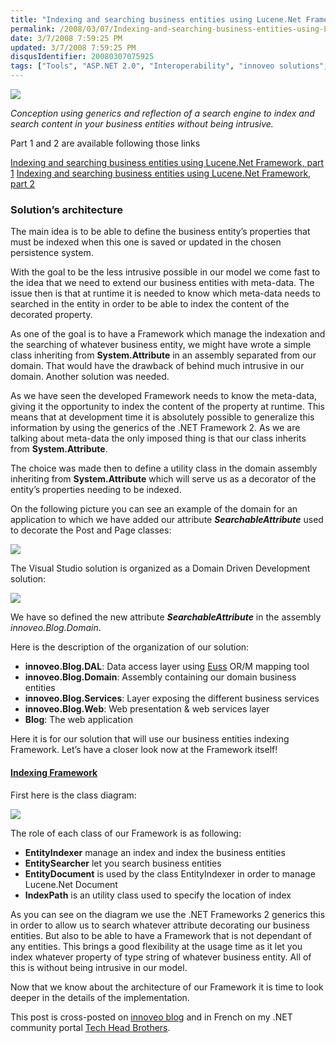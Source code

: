 ```yaml
---
title: "Indexing and searching business entities using Lucene.Net Framework, part 3"
permalink: /2008/03/07/Indexing-and-searching-business-entities-using-LuceneNet-Framework-part-3/
date: 3/7/2008 7:59:25 PM
updated: 3/7/2008 7:59:25 PM
disqusIdentifier: 20080307075925
tags: ["Tools", "ASP.NET 2.0", "Interoperability", "innoveo solutions", "C#", "Architecture", "Generics", "Reflection"]
---
```

![](http://farm3.static.flickr.com/2032/2105387404_33d2e9ed92_o.gif)

*Conception using generics and reflection of a search engine to index and search content in your business entities without being intrusive.*
<!-- more -->

Part 1 and 2 are available following those links

[Indexing and searching business entities using Lucene.Net Framework, part 1](http://weblogs.asp.net/lkempe/archive/2007/11/16/indexing-and-searching-business-entities-using-lucene-net-framework-part-1.aspx)
[Indexing and searching business entities using Lucene.Net Framework, part 2](http://weblogs.asp.net/lkempe/archive/2008/03/07/indexing-and-searching-business-entities-using-lucene-net-framework-part-2.aspx)  

### Solution’s architecture

The main idea is to be able to define the business entity’s properties that must be indexed when this one is saved or updated in the chosen persistence system.

With the goal to be the less intrusive possible in our model we come fast to the idea that we need to extend our business entities with meta-data. The issue then is that at runtime it is needed to know which meta-data needs to searched in the entity in order to be able to index the content of the decorated property. 

As one of the goal is to have a Framework which manage the indexation and the searching of whatever business entity, we might have wrote a simple class inheriting from **System.Attribute** in an assembly separated from our domain. That would have the drawback of behind much intrusive in our domain. Another solution was needed.

As we have seen the developed Framework needs to know the meta-data, giving it the opportunity to index the content of the property at runtime. This means that at development time it is absolutely possible to generalize this information by using the generics of the .NET Framework 2. As we are talking about meta-data the only imposed thing is that our class inherits from **System.Attribute**.

The choice was made then to define a utility class in the domain assembly inheriting from **System.Attribute** which will serve us as a decorator of the entity’s properties needing to be indexed.

On the following picture you can see an example of the domain for an application to which we have added our attribute ***SearchableAttribute*** used to decorate the Post and Page classes:

![](http://farm3.static.flickr.com/2178/2316520178_1bd4bce729_o_d.jpg) 

The Visual Studio solution is organized as a Domain Driven Development solution:

![](http://farm3.static.flickr.com/2334/2316520202_3f74d3c57a_o_d.jpg) 

We have so defined the new attribute ***SearchableAttribute*** in the assembly *innoveo.Blog.Domain*.

Here is the description of the organization of our solution:

* **innoveo.Blog.DAL**: Data access layer using [Euss](http://euss.evaluant.com/) OR/M mapping tool
* **innoveo.Blog.Domain**: Assembly containing our domain business entities
* **innoveo.Blog.Services**: Layer exposing the different business services
* **innoveo.Blog.Web**: Web presentation & web services layer
* **Blog**: The web application  

Here it is for our solution that will use our business entities indexing Framework. Let’s have a closer look now at the Framework itself!

#### [Indexing Framework]()

First here is the class diagram:

![](http://farm4.static.flickr.com/3051/2315711785_f322531748_o_d.jpg) 

The role of each class of our Framework is as following:  

* **EntityIndexer** manage an index and index the business entities
* **EntitySearcher** let you search business entities
* **EntityDocument** is used by the class EntityIndexer in order to manage Lucene.Net Document
* **IndexPath** is an utility class used to specify the location of index 

As you can see on the diagram we use the .NET Frameworks 2 generics this in order to allow us to search whatever attribute decorating our business entities. But also to be able to have a Framework that is not dependant of any entities. This brings a good flexibility at the usage time as it let you index whatever property of type string of whatever business entity. All of this is without being intrusive in our model.  

Now that we know about the architecture of our Framework it is time to look deeper in the details of the implementation.

This post is cross-posted on [innoveo blog](http://blog.innoveo.com/archive.aspx/2008/3/7/indexing-and-searching-business-entities-using-lucene-net-framework-part-3) and in French on my .NET community portal [Tech Head Brothers](http://www.techheadbrothers.com/Articles.aspx/indexer-rechercher-entites-metier-aide-framework-lucene-net).
